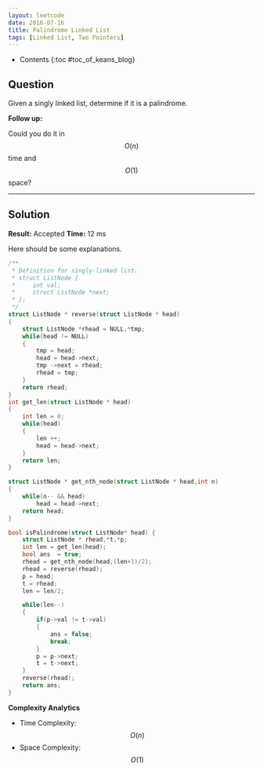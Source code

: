 ```yaml
---
layout: leetcode
date: 2016-07-16
title: Palindrome Linked List
tags: [Linked List, Two Pointers]
---
```


* Contents
{:toc #toc_of_keans_blog}

## Question

Given a singly linked list, determine if it is a palindrome.

**Follow up:**

Could you do it in $$O(n)$$ time and $$O(1)$$ space?



***

## Solution

**Result:** Accepted **Time:** 12 ms

Here should be some explanations.

```c
/**
 * Definition for singly-linked list.
 * struct ListNode {
 *     int val;
 *     struct ListNode *next;
 * };
 */
struct ListNode * reverse(struct ListNode * head)
{
    struct ListNode *rhead = NULL,*tmp;
    while(head != NULL)
    {
        tmp = head;
        head = head->next;
        tmp ->next = rhead;
        rhead = tmp;
    }
    return rhead;
}
int get_len(struct ListNode * head)
{
    int len = 0;
    while(head)
    {
        len ++;
        head = head->next;
    }
    return len;
}

struct ListNode * get_nth_node(struct ListNode * head,int n)
{
    while(n-- && head)
        head = head->next;
    return head;
}

bool isPalindrome(struct ListNode* head) {
    struct ListNode * rhead,*t,*p;
    int len = get_len(head);
    bool ans  = true;
    rhead = get_nth_node(head,(len+1)/2);
    rhead = reverse(rhead);
    p = head;
    t = rhead;
    len = len/2;

    while(len--)
    {
        if(p->val != t->val)
        {
            ans = false;
            break;
        }
        p = p->next;
        t = t->next;
    }
    reverse(rhead);
    return ans;
}
```

**Complexity Analytics**

- Time Complexity: $$O(n)$$
- Space Complexity: $$O(1)$$
